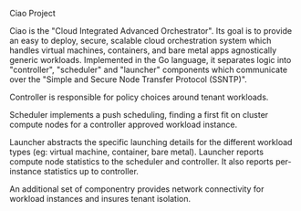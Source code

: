 Ciao Project

Ciao is the "Cloud Integrated Advanced Orchestrator".  Its goal is
to provide an easy to deploy, secure, scalable cloud orchestration
system which handles virtual machines, containers, and bare metal apps
agnostically generic workloads.  Implemented in the Go language, it
separates logic into "controller", "scheduler" and "launcher" components
which communicate over the "Simple and Secure Node Transfer Protocol
(SSNTP)".

Controller is responsible for policy choices around tenant workloads.

Scheduler implements a push scheduling, finding a first fit on cluster
compute nodes for a controller approved workload instance.

Launcher abstracts the specific launching details for the different
workload types (eg: virtual machine, container, bare metal).  Launcher
reports compute node statistics to the scheduler and controller.  It also
reports per-instance statistics up to controller.

An additional set of componentry provides network connectivity for workload
instances and insures tenant isolation.
